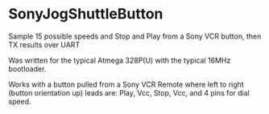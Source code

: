 # SonyJogShuttleButton
Sample 15 possible speeds and Stop and Play from a Sony VCR button, then TX results over UART

Was written for the typical Atmega 328P(U) with the typical 16MHz bootloader.

Works with a button pulled from a Sony VCR Remote where left to right (button orientation up) leads are:
Play, Vcc, Stop, Vcc, and 4 pins for dial speed.
